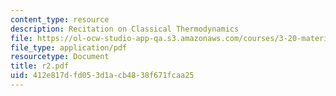 ```yaml
---
content_type: resource
description: Recitation on Classical Thermodynamics
file: https://ol-ocw-studio-app-qa.s3.amazonaws.com/courses/3-20-materials-at-equilibrium-sma-5111-fall-2003/412e817dfd053d1acb4838f671fcaa25_r2.pdf
file_type: application/pdf
resourcetype: Document
title: r2.pdf
uid: 412e817d-fd05-3d1a-cb48-38f671fcaa25
---
```

